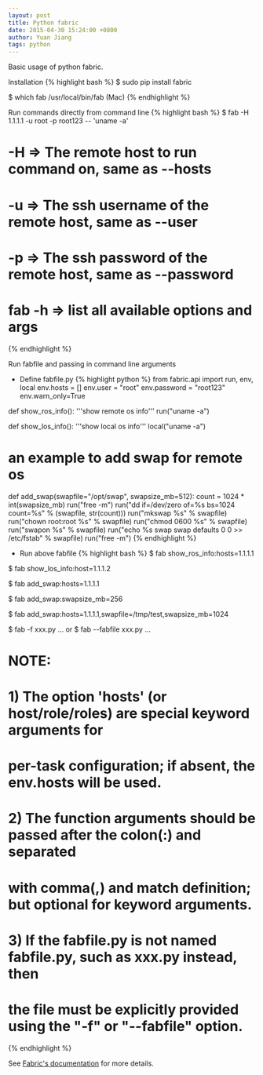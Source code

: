 ```yaml
---
layout: post
title: Python fabric
date: 2015-04-30 15:24:00 +0800
author: Yuan Jiang
tags: python
---
```


Basic usage of python fabric.

Installation
{% highlight bash %}
$ sudo pip install fabric

$ which fab
/usr/local/bin/fab (Mac)
{% endhighlight %}

Run commands directly from command line
{% highlight bash %}
$ fab -H 1.1.1.1 -u root -p root123 -- 'uname -a'
# -H => The remote host to run command on, same as --hosts
# -u => The ssh username of the remote host, same as --user
# -p => The ssh password of the remote host, same as --password
# fab -h => list all available options and args
{% endhighlight %}

Run fabfile and passing in command line arguments  

- Define fabfile.py
{% highlight python %}
from fabric.api import run, env, local
env.hosts = []
env.user = "root"
env.password = "root123"
env.warn_only=True

def show_ros_info():
    '''show remote os info'''
    run("uname -a")

def show_los_info():
    '''show local os info'''
    local("uname -a")

# an example to add swap for remote os
def add_swap(swapfile="/opt/swap", swapsize_mb=512):
    count = 1024 * int(swapsize_mb)
    run("free -m")
    run("dd if=/dev/zero of=%s bs=1024 count=%s" % (swapfile, str(count)))
    run("mkswap %s" % swapfile)
    run("chown root:root %s" % swapfile)
    run("chmod 0600 %s" % swapfile)
    run("swapon %s" % swapfile)
    run("echo %s swap swap defaults 0 0 >> /etc/fstab" % swapfile)
    run("free -m")
{% endhighlight %}

- Run above fabfile
{% highlight bash %}
$ fab show_ros_info:hosts=1.1.1.1

$ fab show_los_info:host=1.1.1.2

$ fab add_swap:hosts=1.1.1.1

$ fab add_swap:swapsize_mb=256

$ fab add_swap:hosts=1.1.1.1,swapfile=/tmp/test,swapsize_mb=1024

$ fab -f xxx.py ...
  or
$ fab --fabfile xxx.py ...

# NOTE:
# 1) The option 'hosts' (or host/role/roles) are special keyword arguments for
#    per-task configuration; if absent, the env.hosts will be used.
#
# 2) The function arguments should be passed after the colon(:) and separated
#    with comma(,) and match definition; but optional for keyword arguments.
#
# 3) If the fabfile.py is not named fabfile.py, such as xxx.py instead, then
#    the file must be explicitly provided using the "-f" or "--fabfile" option.
{% endhighlight %}

See [Fabric's documentation](http://docs.fabfile.org/en/1.11/) for more details.
